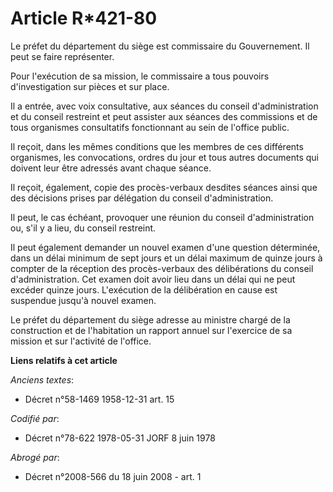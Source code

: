 # Article R*421-80

Le préfet du département du siège est commissaire du Gouvernement. Il peut se faire représenter.

Pour l'exécution de sa mission, le commissaire a tous pouvoirs d'investigation sur pièces et sur place.

Il a entrée, avec voix consultative, aux séances du conseil d'administration et du conseil restreint et peut assister aux
séances des commissions et de tous organismes consultatifs fonctionnant au sein de l'office public.

Il reçoit, dans les mêmes conditions que les membres de ces différents organismes, les convocations, ordres du jour et tous
autres documents qui doivent leur être adressés avant chaque séance.

Il reçoit, également, copie des procès-verbaux desdites séances ainsi que des décisions prises par délégation du conseil
d'administration.

Il peut, le cas échéant, provoquer une réunion du conseil d'administration ou, s'il y a lieu, du conseil restreint.

Il peut également demander un nouvel examen d'une question déterminée, dans un délai minimum de sept jours et un délai
maximum de quinze jours à compter de la réception des procès-verbaux des délibérations du conseil d'administration. Cet
examen doit avoir lieu dans un délai qui ne peut excéder quinze jours. L'exécution de la délibération en cause est suspendue
jusqu'à nouvel examen.

Le préfet du département du siège adresse au ministre chargé de la construction et de l'habitation un rapport annuel sur
l'exercice de sa mission et sur l'activité de l'office.

**Liens relatifs à cet article**

_Anciens textes_:

  - Décret n°58-1469 1958-12-31 art. 15

_Codifié par_:

  - Décret n°78-622 1978-05-31 JORF 8 juin 1978

_Abrogé par_:

  - Décret n°2008-566 du 18 juin 2008 - art. 1
